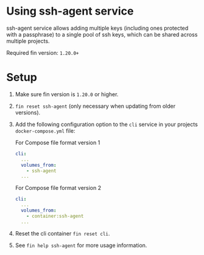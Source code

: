 # Using ssh-agent service

ssh-agent service allows adding multiple keys (including ones protected with a passphrase) to a single pool of ssh keys,
which can be shared across multiple projects.

Required fin version: `1.20.0+`

# Setup

1. Make sure fin version is `1.20.0` or higher.
2. `fin reset ssh-agent` (only necessary when updating from older versions).
3. Add the following configuration option to the `cli` service in your projects `docker-compose.yml` file:

    For Compose file format version 1
    ```yml
    cli:
      ...
      volumes_from:
        - ssh-agent
      ...
    ```

    For Compose file format version 2
    ```yml
    cli:
      ...
      volumes_from:
        - container:ssh-agent
      ...
    ```
4. Reset the cli container `fin reset cli`.
5. See `fin help ssh-agent` for more usage information.
